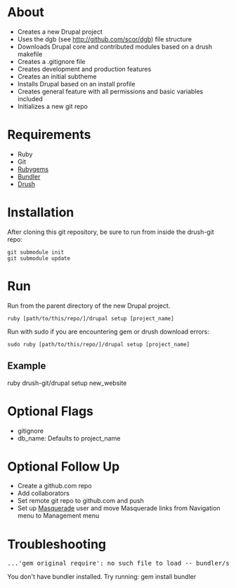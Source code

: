 About
=====

* Creates a new Drupal project 
* Uses the dgb (see http://github.com/scor/dgb) file structure
* Downloads Drupal core and contributed modules based on a drush makefile
* Creates a .gitignore file
* Creates development and production features
* Creates an initial subtheme
* Installs Drupal based on an install profile
* Creates general feature with all permissions and basic variables included
* Initializes a new git repo

Requirements
===========

* Ruby
* Git
* [Rubygems](http://rubygems.org/pages/download)
* [Bundler](http://gembundler.com/)
* [Drush](http://drupal.org/project/drush)


Installation
============

After cloning this git repository, be sure to run from inside the drush-git repo:

    git submodule init
    git submodule update

Run
====

Run from the parent directory of the new Drupal project.

    ruby [path/to/this/repo/]/drupal setup [project_name]
    
Run with sudo if you are encountering gem or drush download errors:

    sudo ruby [path/to/this/repo/]/drupal setup [project_name]

Example
-------

  ruby drush-git/drupal setup new_website
  

Optional Flags
==============

* gitignore
* db_name: Defaults to project_name


Optional Follow Up
=================

* Create a github.com repo
* Add collaborators
* Set remote git repo to github.com and push
* Set up [Masquerade](http://drupal.org/project/masquerade) user and move Masquerade links from Navigation menu to Management menu


Troubleshooting
=================

<pre>
...'gem_original_require': no such file to load -- bundler/setup (LoadError)
</pre>
You don't have bundler installed. Try running:
    gem install bundler
